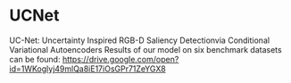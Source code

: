# UCNet
UC-Net: Uncertainty Inspired RGB-D Saliency Detectionvia Conditional Variational Autoencoders
Results of our model on six benchmark datasets can be found: https://drive.google.com/open?id=1WKoglyj49mlQa8iE17iOsGPr71ZeYGX8
